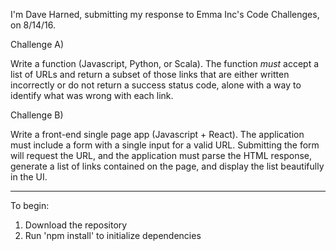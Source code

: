 I'm Dave Harned, submitting my response to Emma Inc's Code Challenges, on 8/14/16.

Challenge A)

Write a function (Javascript, Python, or Scala).
The function *must* accept a list of URLs and return a subset of those links that are either written incorrectly or do not return a success status code, alone with a way to identify what was wrong with each link.

Challenge B)

Write a front-end single page app (Javascript + React).
The application must include a form with a single input for a valid URL. Submitting the form will request the URL, and the application must parse the HTML response, generate a list of links contained on the page, and display the list beautifully in the UI.

--------
To begin:
1. Download the repository
2. Run 'npm install' to initialize dependencies
